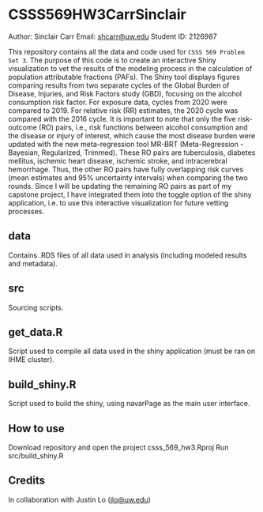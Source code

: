 # CSSS569HW3CarrSinclair

Author: Sinclair Carr
Email: shcarr@uw.edu
Student ID: 2126987

This repository contains all the data and code used for `CSSS 569 Problem Set 3`. The purpose of this code is to create an interactive Shiny visualization to vet the results of the modeling process in the calculation of population attributable fractions (PAFs). The Shiny tool displays figures comparing results from two separate cycles of the Global Burden of Disease, Injuries, and Risk Factors study (GBD), focusing on the alcohol consumption risk factor. For exposure data, cycles from 2020 were compared to 2019. For relative risk (RR) estimates, the 2020 cycle was compared with the 2016 cycle. It is important to note that only the five risk-outcome (RO) pairs, i.e., risk functions between alcohol consumption and the disease or injury of interest, which cause the most disease burden were updated with the new meta-regression tool MR-BRT (Meta-Regression - Bayesian, Regularized, Trimmed). These RO pairs are tuberculosis, diabetes mellitus, ischemic heart disease, ischemic stroke, and intracerebral hemorrhage. Thus, the other RO pairs have fully overlapping risk curves (mean estimates and 95% uncertainty intervals) when comparing the two rounds. Since I will be updating the remaining RO pairs as part of my capstone project, I have integrated them into the toggle option of the shiny application, i.e. to use this interactive visualization for future vetting processes.

## data
Contains .RDS files of all data used in analysis (including modeled results and metadata).

## src
Sourcing scripts.

## get_data.R
Script used to compile all data used in the shiny application (must be ran on IHME cluster).

## build_shiny.R
Script used to build the shiny, using navarPage as the main user interface.

## How to use
Download repository and open the project csss_569_hw3.Rproj
Run src/build_shiny.R

## Credits
In collaboration with Justin Lo (jlo@uw.edu)